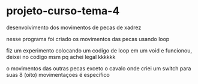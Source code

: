 # projeto-curso-tema-4
desenvolvimento dos movimentos de pecas de xadrez

nesse programa foi criado os movimentos das pecas usando loop

fiz um experimento colocando um codigo de loop em um void e funcionou, deixei no codigo msm pq achei legal kkkkkk

o movimentos das outras pecas exceto o cavalo onde criei um switch para suas 8 (oito) movimentaçoes é especifico 
